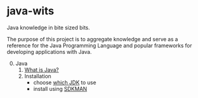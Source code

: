 # java-wits
Java knowledge in bite sized bits.

The purpose of this project is to aggregate knowledge and serve as a reference for the Java Programming Language and popular frameworks for developing applications with Java.

0. Java
    1. [What is Java?](https://www.ibm.com/topics/java)
    2. Installation
        * choose [which JDK](https://whichjdk.com/) to use
        * install using [SDKMAN](https://sdkman.io/)
